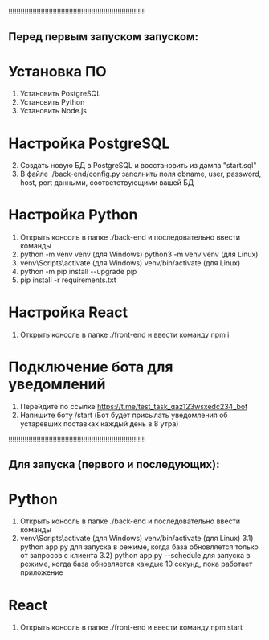 !!!!!!!!!!!!!!!!!!!!!!!!!!!!!!!!!!!!!!!!!!!!!!!!!!!!!!!!!!!!!!!!!!!!
## Перед первым запуском запуском:
# Установка ПО
1) Установить PostgreSQL
2) Установить Python
3) Установить Node.js

# Настройка PostgreSQL
2) Создать новую БД в PostgreSQL и восстановить из дампа "start.sql"
3) В файле ./back-end/config.py заполнить поля dbname, user, password, host, port данными, соответствующими вашей БД

# Настройка Python
1) Открыть консоль в папке ./back-end и последовательно ввести команды
2) python -m venv venv (для Windows)
   python3 -m venv venv (для Linux)
3) venv\Scripts\activate (для Windows) 
   venv/bin/activate (для Linux)
4) python -m pip install --upgrade pip
5) pip install -r requirements.txt

# Настройка React
1) Открыть консоль в папке ./front-end и ввести команду npm i

# Подключение бота для уведомлений
1) Перейдите по ссылке https://t.me/test_task_qaz123wsxedc234_bot 
2) Напишите боту /start
(Бот будет присылать уведомления об устаревших поставках каждый день в 8 утра)

!!!!!!!!!!!!!!!!!!!!!!!!!!!!!!!!!!!!!!!!!!!!!!!!!!!!!!!!!!!!!!!!!!!!
## Для запуска (первого и последующих):
# Python
1) Открыть консоль в папке ./back-end и последовательно ввести команды
2) venv\Scripts\activate (для Windows) 
   venv/bin/activate (для Linux)
3.1) python app.py 
     для запуска в режиме, когда база обновляется только от запросов с клиента
3.2) python app.py --schedule
     для запуска в режиме, когда база обновляется каждые 10 секунд, пока работает приложение

# React
1) Открыть консоль в папке ./front-end и ввести команду npm start